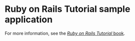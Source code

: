 # Ruby on Rails Tutorial sample application

For more information, see the
[*Ruby on Rails Tutorial* book](https://www.railstutorial.org/book).